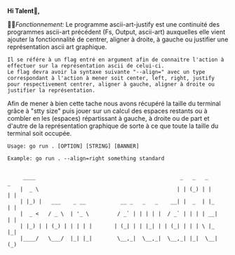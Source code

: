 **Hi Talent🤗️,**

🧑‍🏫️*Fonctionnement:*
Le programme ascii-art-justify est une continuité des programmes ascii-art précédent (Fs, Output, ascii-art) auxquelles elle vient ajouter la fonctionnalité de centrer, aligner à droite, à gauche ou justifier une représentation ascii art graphique.
	
	
	Il se référe à un flag entré en argument afin de connaitre l'action à effectuer sur la représentation ascii de celui-ci.
	Le flag devra avoir la syntaxe suivante "--align=" avec un type correspondant à l'action à mener soit center, left, right, justify pour respectivement centrer, aligner à gauche, aligner à droite ou justifier la représentation.


Afin de mener à bien cette tache nous avons récupéré la taille du terminal grâce à "stty size" puis jouer sur un calcul des espaces restants ou à combler en les (espaces) répartissant à gauche, à droite ou de part et d'autre de la représentation graphique de sorte à ce que toute la taille du terminal soit occupée.

	Usage: go run . [OPTION] [STRING] [BANNER]

	Example: go run . --align=right something standard


		 ____                                              _   _   _           _
		|  _ \                                            | | (_) | |         | | 
		| |_) |   ___    _ __           __ _   _   _    __| |  _  | |_        | | 
		|  _ <   / _ \  | '_ \         / _` | | | | |  / _` | | | | __|       | | 
		| |_) | | (_) | | | | |       | (_| | | |_| | | (_| | | | \ |_        |_| 
		|____/   \___/  |_| |_|        \__,_|  \__,_|  \__,_| |_|  \__|       (_) 
                                                                          
                                                                          